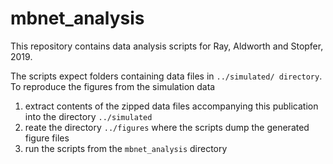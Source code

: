 # mbnet_analysis
This repository contains data analysis scripts for Ray, Aldworth and Stopfer, 2019.


The scripts expect folders containing data files in `../simulated/ directory`. 
To reproduce the figures from the simulation data
 1. extract contents of the zipped data files accompanying this publication into the directory `../simulated `
 2. reate the directory `../figures` where the scripts dump the generated figure files
 3. run the scripts from the `mbnet_analysis` directory
